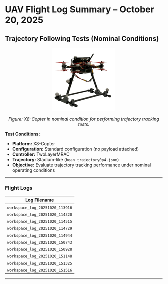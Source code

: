 # UAV Flight Log Summary – October 20, 2025

## **Trajectory Following Tests (Nominal Conditions)**

<p align="center">
  <img src="/Images/X8_nominal.png" alt="X8-Copter during nominal test flight" width="40%">
</p>
<p align="center">
  <em>Figure: X8-Copter in nominal condition for performing trajectory tracking tests.</em>
</p>

**Test Conditions:**
- **Platform:** X8-Copter  
- **Configuration:** Standard configuration (no payload attached)  
- **Controller:** TwoLayerMRAC  
- **Trajectory:** Stadium-like (`bean_trajectory0p4.json`)  
- **Objective:** Evaluate trajectory tracking performance under nominal operating conditions  

---

### **Flight Logs**

| Log Filename |
|---------------|
| `workspace_log_20251020_113916` |
| `workspace_log_20251020_114320` |
| `workspace_log_20251020_114515` |
| `workspace_log_20251020_114729` |
| `workspace_log_20251020_114944` |
| `workspace_log_20251020_150743` |
| `workspace_log_20251020_150928` |
| `workspace_log_20251020_151148` |
| `workspace_log_20251020_151325` |
| `workspace_log_20251020_151516` |

---
